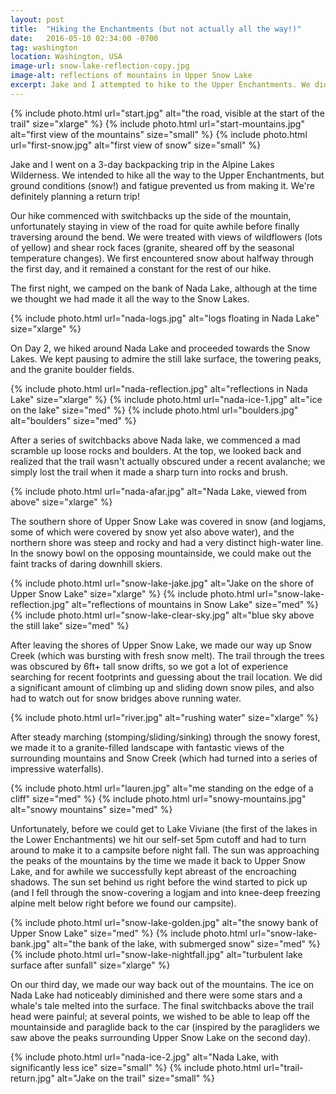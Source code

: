 ```yaml
---
layout: post
title:  "Hiking the Enchantments (but not actually all the way!)"
date:   2016-05-10 02:34:00 -0700
tag: washington
location: Washington, USA
image-url: snow-lake-reflection-copy.jpg
image-alt: reflections of mountains in Upper Snow Lake
excerpt: Jake and I attempted to hike to the Upper Enchantments. We didn't make it to our intended destination, but we still had fun!
---
```

<div class='img-gallery'>
{% include photo.html url="start.jpg" alt="the road, visible at the start of the trail" size="xlarge" %}
{% include photo.html url="start-mountains.jpg" alt="first view of the mountains" size="small" %}
{% include photo.html url="first-snow.jpg" alt="first view of snow" size="small" %}
</div>

Jake and I went on a 3-day backpacking trip in the Alpine Lakes Wilderness. We intended to hike all the way to the Upper Enchantments, but ground conditions (snow!) and fatigue prevented us from making it. We're definitely planning a return trip!

Our hike commenced with switchbacks up the side of the mountain, unfortunately staying in view of the road for quite awhile before finally traversing around the bend. We were treated with views of wildflowers (lots of yellow) and shear rock faces (granite, sheared off by the seasonal temperature changes). We first encountered snow about halfway through the first day, and it remained a constant for the rest of our hike.

The first night, we camped on the bank of Nada Lake, although at the time we thought we had made it all the way to the Snow Lakes.

<div class='img-gallery'>
{% include photo.html url="nada-logs.jpg" alt="logs floating in Nada Lake" size="xlarge" %}
</div>

On Day 2, we hiked around Nada Lake and proceeded towards the Snow Lakes. We kept pausing to admire the still lake surface, the towering peaks, and the granite boulder fields.

<div class='img-gallery'>
{% include photo.html url="nada-reflection.jpg" alt="reflections in Nada Lake" size="xlarge" %}
{% include photo.html url="nada-ice-1.jpg" alt="ice on the lake" size="med" %}
{% include photo.html url="boulders.jpg" alt="boulders" size="med" %}
</div>

After a series of switchbacks above Nada lake, we commenced a mad scramble up loose rocks and boulders. At the top, we looked back and realized that the trail wasn't actually obscured under a recent avalanche; we simply lost the trail when it made a sharp turn into rocks and brush.

<div class='img-gallery'>
{% include photo.html url="nada-afar.jpg" alt="Nada Lake, viewed from above" size="xlarge" %}
</div>

The southern shore of Upper Snow Lake was covered in snow (and logjams, some of which were covered by snow yet also above water), and the northern shore was steep and rocky and had a very distinct high-water line. In the snowy bowl on the opposing mountainside, we could make out the faint tracks of daring downhill skiers.

<div class='img-gallery'>
{% include photo.html url="snow-lake-jake.jpg" alt="Jake on the shore of Upper Snow Lake" size="xlarge" %}
{% include photo.html url="snow-lake-reflection.jpg" alt="reflections of mountains in Snow Lake" size="med" %}
{% include photo.html url="snow-lake-clear-sky.jpg" alt="blue sky above the still lake" size="med" %}
</div>

After leaving the shores of Upper Snow Lake, we made our way up Snow Creek (which was bursting with fresh snow melt). The trail through the trees was obscured by 6ft+ tall snow drifts, so we got a lot of experience searching for recent footprints and guessing about the trail location. We did a significant amount of climbing up and sliding down snow piles, and also had to watch out for snow bridges above running water.

<div class='img-gallery'>
{% include photo.html url="river.jpg" alt="rushing water" size="xlarge" %}
</div>

After steady marching (stomping/sliding/sinking) through the snowy forest, we made it to a granite-filled landscape with fantastic views of the surrounding mountains and Snow Creek (which had turned into a series of impressive waterfalls).

<div class='img-gallery'>
{% include photo.html url="lauren.jpg" alt="me standing on the edge of a cliff" size="med" %}
{% include photo.html url="snowy-mountains.jpg" alt="snowy mountains" size="med" %}
</div>

Unfortunately, before we could get to Lake Viviane (the first of the lakes in the Lower Enchantments) we hit our self-set 5pm cutoff and had to turn around to make it to a campsite before night fall. The sun was approaching the peaks of the mountains by the time we made it back to Upper Snow Lake, and for awhile we successfully kept abreast of the encroaching shadows. The sun set behind us right before the wind started to pick up (and I fell through the snow-covering a logjam and into knee-deep freezing alpine melt below right before we found our campsite).

<div class='img-gallery'>
{% include photo.html url="snow-lake-golden.jpg" alt="the snowy bank of Upper Snow Lake" size="med" %}
{% include photo.html url="snow-lake-bank.jpg" alt="the bank of the lake, with submerged snow" size="med" %}
{% include photo.html url="snow-lake-nightfall.jpg" alt="turbulent lake surface after sunfall" size="xlarge" %}
</div>

On our third day, we made our way back out of the mountains. The ice on Nada Lake had noticeably diminished and there were some stars and a whale's tale melted into the surface. The final switchbacks above the trail head were painful; at several points, we wished to be able to leap off the mountainside and paraglide back to the car (inspired by the paragliders we saw above the peaks surrounding Upper Snow Lake on the second day).

<div class='img-gallery'>
{% include photo.html url="nada-ice-2.jpg" alt="Nada Lake, with significantly less ice" size="small" %}
{% include photo.html url="trail-return.jpg" alt="Jake on the trail" size="small" %}
</div>
